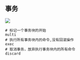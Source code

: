 ## 事务

![](images/redis和mysql事务对比.png)

```shell
# 标记一个事务块的开始
multi
# 执行所有事务块内的命令,没有回滚操作
exec
# 取消事务，放弃执行事务块内的所有命令
discard
```
